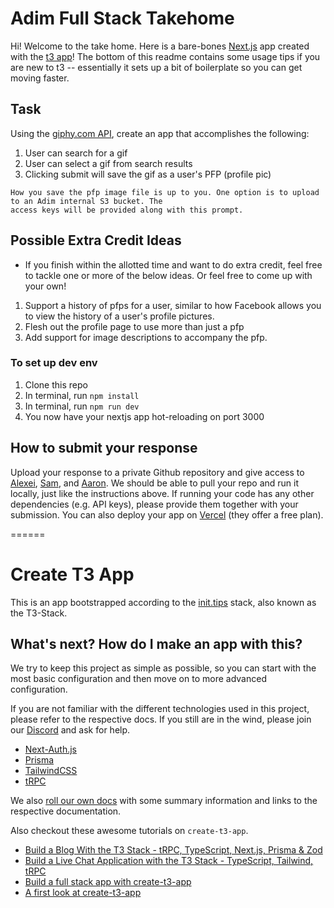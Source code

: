 # Adim Full Stack Takehome

Hi! Welcome to the take home. Here is a bare-bones [Next.js](nextjs.org/) app created with the [t3 app](https://create.t3.gg/)! The bottom of this readme contains some usage tips if you are new to t3 -- essentially it sets up a bit of boilerplate so you can get moving faster.

## Task

Using the [giphy.com API](https://developers.giphy.com/), create an app that accomplishes the following:

1. User can search for a gif
2. User can select a gif from search results
3. Clicking submit will save the gif as a user's PFP (profile pic)

```
How you save the pfp image file is up to you. One option is to upload to an Adim internal S3 bucket. The
access keys will be provided along with this prompt.
```

## Possible Extra Credit Ideas

- If you finish within the allotted time and want to do extra credit, feel free to tackle one or more of the below ideas. Or feel free to come up with your own!

1. Support a history of pfps for a user, similar to how Facebook allows you to view the history of a user's profile pictures.
2. Flesh out the profile page to use more than just a pfp
3. Add support for image descriptions to accompany the pfp.

### To set up dev env

1. Clone this repo
2. In terminal, run `npm install`
3. In terminal, run `npm run dev`
4. You now have your nextjs app hot-reloading on port 3000

## How to submit your response

Upload your response to a private Github repository and give access to [Alexei](https://github.com/amihalopoulos), [Sam](https://github.com/sammccord), and [Aaron](https://github.com/aaron-adimverse). We should be able to pull your repo and run it locally, just like the instructions above. If running your code has any other dependencies (e.g. API keys), please provide them together with your submission. You can also deploy your app on [Vercel](vercel.com/) (they offer a free plan).

======

# Create T3 App

This is an app bootstrapped according to the [init.tips](https://init.tips) stack, also known as the T3-Stack.

## What's next? How do I make an app with this?

We try to keep this project as simple as possible, so you can start with the most basic configuration and then move on to more advanced configuration.

If you are not familiar with the different technologies used in this project, please refer to the respective docs. If you still are in the wind, please join our [Discord](https://t3.gg/discord) and ask for help.

- [Next-Auth.js](https://next-auth.js.org)
- [Prisma](https://prisma.io)
- [TailwindCSS](https://tailwindcss.com)
- [tRPC](https://trpc.io)

We also [roll our own docs](https://beta.create.t3.gg) with some summary information and links to the respective documentation.

Also checkout these awesome tutorials on `create-t3-app`.

- [Build a Blog With the T3 Stack - tRPC, TypeScript, Next.js, Prisma & Zod](https://www.youtube.com/watch?v=syEWlxVFUrY)
- [Build a Live Chat Application with the T3 Stack - TypeScript, Tailwind, tRPC](https://www.youtube.com/watch?v=dXRRY37MPuk)
- [Build a full stack app with create-t3-app](https://www.nexxel.dev/blog/ct3a-guestbook)
- [A first look at create-t3-app](https://dev.to/ajcwebdev/a-first-look-at-create-t3-app-1i8f)

